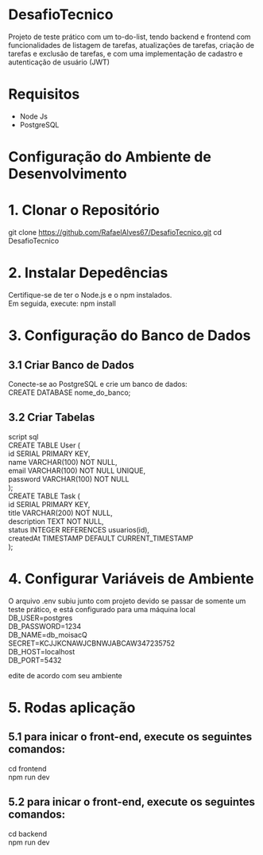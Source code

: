 # DesafioTecnico

Projeto de teste prático com um to-do-list, tendo backend e frontend com funcionalidades de listagem de tarefas, atualizações de tarefas, criação de tarefas e exclusão de tarefas, e com uma implementação de cadastro e autenticação de usuário (JWT)

# Requisitos
- Node Js
- PostgreSQL

# Configuração do Ambiente de Desenvolvimento

# 1. Clonar o Repositório
git clone https://github.com/RafaelAlves67/DesafioTecnico.git
cd DesafioTecnico

# 2. Instalar Depedências 
Certifique-se de ter o Node.js e o npm instalados. <br> Em seguida, execute:
npm install 

# 3. Configuração do Banco de Dados
## 3.1 Criar Banco de Dados
Conecte-se ao PostgreSQL e crie um banco de dados: <br>
CREATE DATABASE nome_do_banco;

## 3.2 Criar Tabelas
script sql <br>
CREATE TABLE User ( <br>
    id SERIAL PRIMARY KEY, <br>
    name VARCHAR(100) NOT NULL, <br>
    email VARCHAR(100) NOT NULL UNIQUE, <br>
    password VARCHAR(100) NOT NULL <br> 
);
<br>
CREATE TABLE Task ( <br>
    id SERIAL PRIMARY KEY, <br> 
    title VARCHAR(200) NOT NULL, <br>
    description TEXT NOT NULL, <br>
    status INTEGER REFERENCES usuarios(id), <br>
    createdAt TIMESTAMP DEFAULT CURRENT_TIMESTAMP <br>
);

# 4. Configurar Variáveis de Ambiente
O arquivo .env subiu junto com projeto devido se passar de somente um teste prático, e está configurado para uma máquina local <br> 
DB_USER=postgres <br> 
DB_PASSWORD=1234 <br> 
DB_NAME=db_moisacQ <br> 
SECRET=KCJJKCNAWJCBNWJABCAW347235752<br>
DB_HOST=localhost <br>
DB_PORT=5432 <br>

edite de acordo com seu ambiente <br>

# 5. Rodas aplicação
## 5.1 para inicar o front-end, execute os seguintes comandos: 
cd frontend <br>
npm run dev <br>
## 5.2 para inicar o front-end, execute os seguintes comandos: 
cd backend <br>
npm run dev <br>









